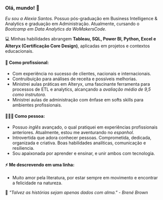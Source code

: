 ### Olá, mundo! 🔭 

_Eu sou a Alexia Santos._ Possuo pós-graduação em Business Intelligence & Analytics e graduação em Administração. Atualmente, cursando o *Bootcamp em Data Analytics da WoMakersCode*.

💻 Minhas habilidades abrangem **Tableau, SQL, Power BI, Python, Excel e Alteryx (Certificação Core Design)**, aplicadas em projetos e contextos educacionais. 

#### 🌱 Como profissional:
- Com experiência no sucesso de clientes, nacionais e internacionais. 
- Contruibuição para análises de receita e possíveis melhorias.  
- Ministrei aulas práticas em Alteryx, uma fascinante ferramenta para processos de ETL e analytics, alcançando a _avaliação média de 9,5 como instrutora._ 
- Ministrei aulas de administração com ênfase em softs skills para ambientes profissionais. 

#### 👩🏻‍🚀 Como pessoa: 
- Possuo *inglês* avançado, o qual pratiquei em experiências profissionais anteriores. Atualmente, estou me aventurando no *espanhol*.
- Introvertida que adora conhecer pessoas. Comprometida, dedicada, organizada e criativa. Boas habilidades analíticas, comunicação e resiliencia. 
- Sou apaixonada por aprender e ensinar, e unir ambos com tecnologia.

#### ⚡ Me descrevendo em uma linha:
- Muito amor pela literatura, por estar sempre em movimento e encontrar a felicidade na natureza.

🍃 _"Talvez as histórias sejam apenas dados com alma." - Brené Brown_
